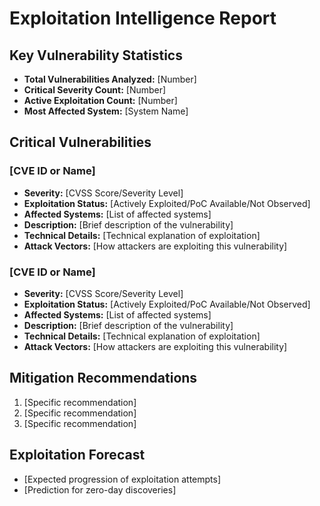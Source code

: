 # Exploitation Intelligence Report

## Key Vulnerability Statistics
- **Total Vulnerabilities Analyzed:** [Number]
- **Critical Severity Count:** [Number]
- **Active Exploitation Count:** [Number]
- **Most Affected System:** [System Name]

## Critical Vulnerabilities

### [CVE ID or Name]
- **Severity:** [CVSS Score/Severity Level]
- **Exploitation Status:** [Actively Exploited/PoC Available/Not Observed]
- **Affected Systems:** [List of affected systems]
- **Description:** [Brief description of the vulnerability]
- **Technical Details:** [Technical explanation of exploitation]
- **Attack Vectors:** [How attackers are exploiting this vulnerability]

### [CVE ID or Name]
- **Severity:** [CVSS Score/Severity Level]
- **Exploitation Status:** [Actively Exploited/PoC Available/Not Observed]
- **Affected Systems:** [List of affected systems]
- **Description:** [Brief description of the vulnerability]
- **Technical Details:** [Technical explanation of exploitation]
- **Attack Vectors:** [How attackers are exploiting this vulnerability]

## Mitigation Recommendations
1. [Specific recommendation]
2. [Specific recommendation]
3. [Specific recommendation]

## Exploitation Forecast
- [Expected progression of exploitation attempts]
- [Prediction for zero-day discoveries]
